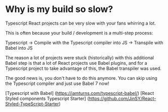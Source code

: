 # Why is my build so slow?

Typescript React projects can be very slow with your fans whirring a lot.

This is often because your build / development is a multi-step process:

Typescript ->
Compile with the Typescript compiler into JS ->
Transpile with Babel into JS

The reason a lot of projects were stuck (historically) with this additional Babel step is that a lot of React projects use Babel plugins, and for a Typescript project to take advantage of this, the Babel transpiler was used.

The good news is, you don't have to do this anymore. You can skip using the Typescript compiler and just use Babel 7 now!

[Typescript with Babel] (https://iamturns.com/typescript-babel/)
[React Styled components Typescript Starter] (https://github.com/JinSY/React-Styled-TypeScript-Starter)